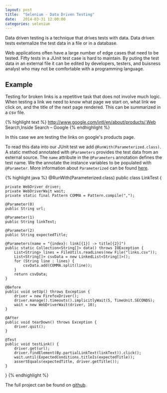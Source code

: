 ```yaml
---
layout: post
title:  "Selenium - Data Driven Testing"
date:   2014-03-31 12:00:00
categories: selenium
---
```


Data driven testing is a technique that drives tests with data.  Data driven tests externalize the test data in a file or in a database.

Web applications often have a large number of edge cases that need to be tested.  Fifty tests in a JUnit test case is hard to maintain.  By puting the test data in an external file it can be edited by developers, testers, and buisness analyst who may not be comfortable with a programming language.

Example
-----
Testing for broken links is a repetitive task that does not involve much logic.  When testing a link we need to know what page we start on, what link we click on, and the title of the next page rendered.  This can be summarized in a csv file.

{% highlight text %}
http://www.google.com/intl/en/about/products/,Web Search,Inside Search – Google
{% endhighlight %}

In this case we are testing the links on google's products page.

To read this data into our JUnit test we add `@RunWith(Parameterized.class)`.  A static method annotated with `@Parameters` provides the test data from an external source.  The `name` attribute in the `@Parameters` annotation defines the test name.  We the annotate the instance variables to be populated with `@Parameter`.  More information about `Parameterized` can be found [here](https://github.com/junit-team/junit/wiki/Parameterized-tests).

{% highlight java %}
@RunWith(Parameterized.class)
public class LinkTest {

    private WebDriver driver;
    private WebDriverWait wait;
    private static final Pattern COMMA = Pattern.compile(",");

    @Parameter(0)
    public String url;

    @Parameter(1)
    public String linkText;

    @Parameter(2)
    public String expectedTitle;

    @Parameters(name = "{index}: link[{1}] -> title[{2}]")
    public static Collection<String[]> data() throws IOException {
        List<String> lines = FileUtils.readLines(new File("links.csv"));
        List<String[]> csvData = new LinkedList<String[]>();
        for (String line : lines) {
            csvData.add(COMMA.split(line));
        }
        return csvData;
    }

    @Before
    public void setUp() throws Exception {
        driver = new FirefoxDriver();
        driver.manage().timeouts().implicitlyWait(5, TimeUnit.SECONDS);
        wait = new WebDriverWait(driver, 10);
    }

    @After
    public void tearDown() throws Exception {
        driver.quit();
    }

    @Test
    public void testLink() {
        driver.get(url);
        driver.findElement(By.partialLinkText(linkText)).click();
        wait.until(ExpectedConditions.titleIs(expectedTitle));
        assertEquals(expectedTitle, driver.getTitle());
    }

}
{% endhighlight %}

The full project can be found on [github](https://github.com/jesg/selenium-ddt-links).
